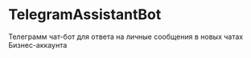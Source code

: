 # TelegramAssistantBot
Телеграмм чат-бот для ответа на личные сообщения в новых чатах Бизнес-аккаунта
